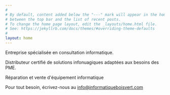 ```yaml
---
#
# By default, content added below the "---" mark will appear in the home page
# between the top bar and the list of recent posts.
# To change the home page layout, edit the _layouts/home.html file.
# See: https://jekyllrb.com/docs/themes/#overriding-theme-defaults
#
layout: home
---
```


Entreprise spécialisée en consultation informatique.

Distributeur certifié de solutions infonuagiques adaptées aux besoins des PME.

Réparation et vente d'équipement informatique

Pour tout besoin, écrivez-nous au [info@informatiqueboisvert.com](mailto:info@informatiqueboisvert.com)
